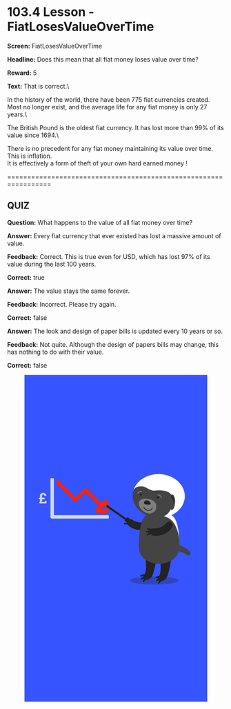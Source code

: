 # 103.4 Lesson - FiatLosesValueOverTime

**Screen:** FiatLosesValueOverTime

**Headline:** Does this mean that all fiat money loses value over time?

**Reward:** 5

**Text:** That is correct.\


In the history of the world, there have been 775 fiat currencies created. Most no longer exist, and the average life for any fiat money is only 27 years.\


The British Pound is the oldest fiat currency. It has lost more than 99% of its value since 1694.\


There is no precedent for any fiat money maintaining its value over time. This is inflation.\
It is effectively a form of theft of your own hard earned money !


=================================================================

## QUIZ

**Question:** What happens to the value of all fiat money over time?


**Answer:** Every fiat currency that ever existed has lost a massive amount of value.

**Feedback:** Correct. This is true even for USD, which has lost 97% of its value during the last 100 years.

**Correct:** true

**Answer:** The value stays the same forever.

**Feedback:** Incorrect. Please try again.

**Correct:** false

**Answer:** The look and design of paper bills is updated every 10 years or so.

**Feedback:** Not quite. Although the design of papers bills may change, this has nothing to do with their value.

**Correct:** false


<figure><img src="../.gitbook/assets/image (7).png" alt=""><figcaption></figcaption></figure>

